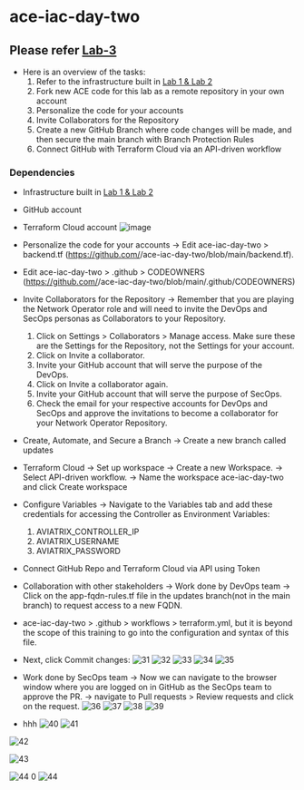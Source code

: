 # ace-iac-day-two

## Please refer [Lab-3](https://community.aviatrix.com/ace-automation-iac-portal-3/lab-3-589)

- Here is an overview of the tasks:
  1. Refer to the infrastructure built in [Lab 1 & Lab 2](https://github.com/574n13y/Terraform/blob/main/ace-iac-day-zero-solved/README.md)
  2. Fork new ACE code for this lab as a remote repository in your own account
  3. Personalize the code for your accounts
  4. Invite Collaborators for the Repository
  5. Create a new GitHub Branch where code changes will be made, and then secure the main branch with Branch Protection Rules
  6. Connect GitHub with Terraform Cloud via an API-driven workflow 

### Dependencies

- Infrastructure built in [Lab 1 & Lab 2](https://github.com/574n13y/Terraform/blob/main/ace-iac-day-zero-solved/README.md)
- GitHub account
- Terraform Cloud account
  ![image](https://github.com/574n13y/Terraform/assets/35293085/978149f9-c1ef-447f-933f-11b56280499c)

- Personalize the code for your accounts -> Edit ace-iac-day-two > backend.tf (https://github.com/<your-account>/ace-iac-day-two/blob/main/backend.tf).
- Edit ace-iac-day-two > .github > CODEOWNERS (https://github.com/<student-account>/ace-iac-day-two/blob/main/.github/CODEOWNERS)
- Invite Collaborators for the Repository -> Remember that you are playing the Network Operator role and will need to invite the DevOps and SecOps personas as Collaborators to your Repository.
  1. Click on Settings > Collaborators > Manage access. Make sure these are the Settings for the Repository, not the Settings for your account.
  2. Click on Invite a collaborator.
  3. Invite your GitHub account that will serve the purpose of the DevOps.
  4. Click on Invite a collaborator again.
  5. Invite your GitHub account that will serve the purpose of SecOps.
  6. Check the email for your respective accounts for DevOps and SecOps and approve the invitations to become a collaborator for your Network Operator Repository.
- Create, Automate, and Secure a Branch -> Create a new branch called updates
- Terraform Cloud -> Set up workspace -> Create a new Workspace. -> Select API-driven workflow. -> Name the workspace ace-iac-day-two and click Create workspace
- Configure Variables -> Navigate to the Variables tab and add these credentials for accessing the Controller as Environment Variables:
  1. AVIATRIX_CONTROLLER_IP
  2. AVIATRIX_USERNAME
  3. AVIATRIX_PASSWORD

- Connect GitHub Repo and Terraform Cloud via API using Token
- Collaboration with other stakeholders -> Work done by DevOps team -> Click on the app-fqdn-rules.tf file in the updates branch(not in the main branch) to request access to a new FQDN.
- ace-iac-day-two > .github > workflows > terraform.yml, but it is beyond the scope of this training to go into the configuration and syntax of this file.
- Next, click Commit changes:
  ![31](https://github.com/574n13y/Terraform/assets/35293085/5640888b-cfef-4163-89d4-73f7d5dfa0fc)
  ![32](https://github.com/574n13y/Terraform/assets/35293085/822aad88-81c8-4ed7-93d9-21f06ca8dfaa)
  ![33](https://github.com/574n13y/Terraform/assets/35293085/5982d694-a621-4061-aee2-53ae425e7e61)
  ![34](https://github.com/574n13y/Terraform/assets/35293085/8cf17f06-359c-4a93-a39f-039fe5c96e08)
  ![35](https://github.com/574n13y/Terraform/assets/35293085/bfd65cdd-4fa2-42cf-a6d6-a3e87047206e)

- Work done by SecOps team -> Now we can navigate to the browser window where you are logged on in GitHub as the SecOps team to approve the PR. -> navigate to Pull requests > Review requests and click on the request.
  ![36](https://github.com/574n13y/Terraform/assets/35293085/a2ab2575-74d7-41ca-8e40-95626f9cb2a3)
  ![37](https://github.com/574n13y/Terraform/assets/35293085/b9500b8f-3eb1-4f15-812b-3abee45e74e4)
  ![38](https://github.com/574n13y/Terraform/assets/35293085/6d2f59c0-a5a1-4aa9-a08f-d2a3bdd7ba2e)
  ![39](https://github.com/574n13y/Terraform/assets/35293085/e7ea1e93-07f2-4e61-b976-c70e655f3cbb)

- hhh
  ![40](https://github.com/574n13y/Terraform/assets/35293085/a7be5854-4bf2-4dc3-b8de-2e8cd18e4dea)
![41](https://github.com/574n13y/Terraform/assets/35293085/23f74520-5636-4612-9600-198cce280f70)

![42](https://github.com/574n13y/Terraform/assets/35293085/2df893d2-0076-4e43-97a3-212d0bdd7809)


![43](https://github.com/574n13y/Terraform/assets/35293085/4b55fd34-0f3c-4bc9-90e2-2ff5763304bb)


![44 0](https://github.com/574n13y/Terraform/assets/35293085/849eb6e6-0585-4b98-a7fe-c618b0cb5e3b)
![44](https://github.com/574n13y/Terraform/assets/35293085/12ec7903-be50-4967-94f7-ded663c55e2a)



  





